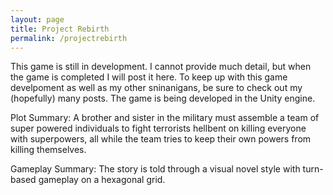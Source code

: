 ```yaml
---
layout: page
title: Project Rebirth
permalink: /projectrebirth
---
```


This game is still in development. I cannot provide much detail, but when the game is completed I will post it here. To keep up with this game develpoment as well as my other sninanigans, be sure to check out my (hopefully) many posts. The game is being developed in the Unity engine.

Plot Summary: A brother and sister in the military must assemble a team of super powered individuals to fight terrorists hellbent on killing everyone with superpowers, all while the team tries to keep their own powers from killing themselves.

Gameplay Summary: The story is told through a visual novel style with turn-based gameplay on a hexagonal grid.
